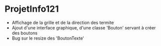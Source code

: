 # ProjetInfo121

* Affichage de la grille et de la direction des termite
* Ajout d'une interface graphique, d'une classe 'Bouton' servant à créer des boutons
* Bug sur le resize des 'BoutonTexte'
